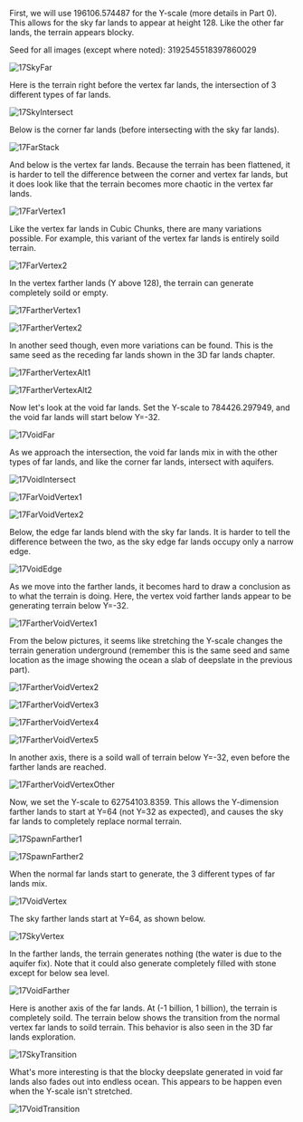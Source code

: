 First, we will use 196106.574487 for the Y-scale (more details in Part 0). This allows for the sky far lands to appear at height 128. Like the other far lands, the terrain appears blocky.

Seed for all images (except where noted): 3192545518397860029

![17SkyFar](https://raw.githubusercontent.com/ThisTestUser/FarLandsChronicles/master/assets/Ch6/17SkyFar.png)

Here is the terrain right before the vertex far lands, the intersection of 3 different types of far lands.

![17SkyIntersect](https://raw.githubusercontent.com/ThisTestUser/FarLandsChronicles/master/assets/Ch6/17SkyIntersect.png)

Below is the corner far lands (before intersecting with the sky far lands).

![17FarStack](https://raw.githubusercontent.com/ThisTestUser/FarLandsChronicles/master/assets/Ch6/17FarStack.png)

And below is the vertex far lands. Because the terrain has been flattened, it is harder to tell the difference between the corner and vertex far lands, but it does look like that the terrain becomes more chaotic in the vertex far lands.

![17FarVertex1](https://raw.githubusercontent.com/ThisTestUser/FarLandsChronicles/master/assets/Ch6/17FarVertex1.png)

Like the vertex far lands in Cubic Chunks, there are many variations possible. For example, this variant of the vertex far lands is entirely soild terrain.

![17FarVertex2](https://raw.githubusercontent.com/ThisTestUser/FarLandsChronicles/master/assets/Ch6/17FarVertex2.png)

In the vertex farther lands (Y above 128), the terrain can generate completely soild or empty.

![17FartherVertex1](https://raw.githubusercontent.com/ThisTestUser/FarLandsChronicles/master/assets/Ch6/17FartherVertex1.png)

![17FartherVertex2](https://raw.githubusercontent.com/ThisTestUser/FarLandsChronicles/master/assets/Ch6/17FartherVertex2.png)

In another seed though, even more variations can be found. This is the same seed as the receding far lands shown in the 3D far lands chapter.

![17FartherVertexAlt1](https://raw.githubusercontent.com/ThisTestUser/FarLandsChronicles/master/assets/Ch6/17FartherVertexAlt1.png)

![17FartherVertexAlt2](https://raw.githubusercontent.com/ThisTestUser/FarLandsChronicles/master/assets/Ch6/17FartherVertexAlt2.png)

Now let's look at the void far lands. Set the Y-scale to 784426.297949, and the void far lands will start below Y=-32.

![17VoidFar](https://raw.githubusercontent.com/ThisTestUser/FarLandsChronicles/master/assets/Ch6/17VoidFar.png)

As we approach the intersection, the void far lands mix in with the other types of far lands, and like the corner far lands, intersect with aquifers.

![17VoidIntersect](https://raw.githubusercontent.com/ThisTestUser/FarLandsChronicles/master/assets/Ch6/17VoidIntersect.png)

![17FarVoidVertex1](https://raw.githubusercontent.com/ThisTestUser/FarLandsChronicles/master/assets/Ch6/17FarVoidVertex1.png)

![17FarVoidVertex2](https://raw.githubusercontent.com/ThisTestUser/FarLandsChronicles/master/assets/Ch6/17FarVoidVertex2.png)

Below, the edge far lands blend with the sky far lands. It is harder to tell the difference between the two, as the sky edge far lands occupy only a narrow edge.

![17VoidEdge](https://raw.githubusercontent.com/ThisTestUser/FarLandsChronicles/master/assets/Ch6/17VoidEdge.png)

As we move into the farther lands, it becomes hard to draw a conclusion as to what the terrain is doing. Here, the vertex void farther lands appear to be generating terrain below Y=-32.

![17FartherVoidVertex1](https://raw.githubusercontent.com/ThisTestUser/FarLandsChronicles/master/assets/Ch6/17FartherVoidVertex1.png)

From the below pictures, it seems like stretching the Y-scale changes the terrain generation underground (remember this is the same seed and same location as the image showing the ocean a slab of deepslate in the previous part).

![17FartherVoidVertex2](https://raw.githubusercontent.com/ThisTestUser/FarLandsChronicles/master/assets/Ch6/17FartherVoidVertex2.png)
 
![17FartherVoidVertex3](https://raw.githubusercontent.com/ThisTestUser/FarLandsChronicles/master/assets/Ch6/17FartherVoidVertex3.png)

![17FartherVoidVertex4](https://raw.githubusercontent.com/ThisTestUser/FarLandsChronicles/master/assets/Ch6/17FartherVoidVertex4.png)

![17FartherVoidVertex5](https://raw.githubusercontent.com/ThisTestUser/FarLandsChronicles/master/assets/Ch6/17FartherVoidVertex5.png)

In another axis, there is a soild wall of terrain below Y=-32, even before the farther lands are reached.

![17FartherVoidVertexOther](https://raw.githubusercontent.com/ThisTestUser/FarLandsChronicles/master/assets/Ch6/17FartherVoidVertexOther.png)

Now, we set the Y-scale to 62754103.8359. This allows the Y-dimension farther lands to start at Y=64 (not Y=32 as expected), and causes the sky far lands to completely replace normal terrain.

![17SpawnFarther1](https://raw.githubusercontent.com/ThisTestUser/FarLandsChronicles/master/assets/Ch6/17SpawnFarther1.png)

![17SpawnFarther2](https://raw.githubusercontent.com/ThisTestUser/FarLandsChronicles/master/assets/Ch6/17SpawnFarther2.png)

When the normal far lands start to generate, the 3 different types of far lands mix.

![17VoidVertex](https://raw.githubusercontent.com/ThisTestUser/FarLandsChronicles/master/assets/Ch6/17VoidVertex.png)

The sky farther lands start at Y=64, as shown below.

![17SkyVertex](https://raw.githubusercontent.com/ThisTestUser/FarLandsChronicles/master/assets/Ch6/17SkyVertex.png)

In the farther lands, the terrain generates nothing (the water is due to the aquifer fix). Note that it could also generate completely filled with stone except for below sea level.

![17VoidFarther](https://raw.githubusercontent.com/ThisTestUser/FarLandsChronicles/master/assets/Ch6/17VoidFarther.png)

Here is another axis of the far lands. At (-1 billion, 1 billion), the terrain is completely soild. The terrain below shows the transition from the normal vertex far lands to soild terrain. This behavior is also seen in the 3D far lands exploration.

![17SkyTransition](https://raw.githubusercontent.com/ThisTestUser/FarLandsChronicles/master/assets/Ch6/17SkyTransition.png)

What's more interesting is that the blocky deepslate generated in void far lands also fades out into endless ocean. This appears to be happen even when the Y-scale isn't stretched.

![17VoidTransition](https://raw.githubusercontent.com/ThisTestUser/FarLandsChronicles/master/assets/Ch6/17VoidTransition.png)
